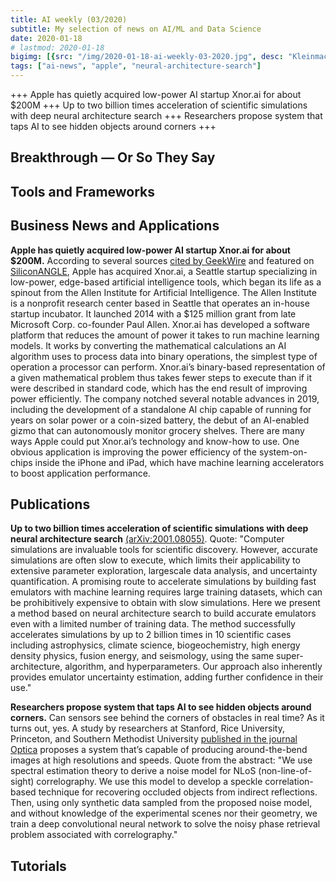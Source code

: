 ```yaml
---
title: AI weekly (03/2020)
subtitle: My selection of news on AI/ML and Data Science
date: 2020-01-18
# lastmod: 2020-01-18
bigimg: [{src: "/img/2020-01-18-ai-weekly-03-2020.jpg", desc: "Kleinmachnow (2020)"}]
tags: ["ai-news", "apple", "neural-architecture-search"]
---
```


+++ Apple has quietly acquired low-power AI startup Xnor.ai for about $200M +++ Up to two billion times acceleration of scientific simulations with deep neural architecture search +++ Researchers propose system that taps AI to see hidden objects around corners +++
 

<!--more-->


## Breakthrough &mdash; Or So They Say


 


## Tools and Frameworks

 


## Business News and Applications

**Apple has quietly acquired low-power AI startup Xnor.ai for about $200M.** According to several sources [cited by GeekWire](https://www.geekwire.com/2020/exclusive-apple-acquires-xnor-ai-edge-ai-spin-paul-allens-ai2-price-200m-range/) and featured on [SiliconANGLE](https://siliconangle.com/2020/01/15/report-apple-quietly-acquired-low-power-ai-startup-xnor-ai-200m/), Apple has acquired Xnor.ai, a Seattle startup specializing in low-power, edge-based artificial intelligence tools, which began its life as a spinout from the Allen Institute for Artificial Intelligence. The Allen Institute is a nonprofit research center based in Seattle that operates an in-house startup incubator. It launched 2014 with a $125 million grant from late Microsoft Corp. co-founder Paul Allen. Xnor.ai has developed a software platform that reduces the amount of power it takes to run machine learning models. It works by converting the mathematical calculations an AI algorithm uses to process data into binary operations, the simplest type of operation a processor can perform. Xnor.ai’s binary-based representation of a given mathematical problem thus takes fewer steps to execute than if it were described in standard code, which has the end result of improving power efficiently. The company notched several notable advances in 2019, including the development of a standalone AI chip capable of running for years on solar power or a coin-sized battery, the debut of an AI-enabled gizmo that can autonomously monitor grocery shelves. There are many ways Apple could put Xnor.ai’s technology and know-how to use. One obvious application is improving the power efficiency of the system-on-chips inside the iPhone and iPad, which have machine learning accelerators to boost application performance.



## Publications

**Up to two billion times acceleration of scientific simulations
with deep neural architecture search** [(arXiv:2001.08055)](https://arxiv.org/pdf/2001.08055.pdf). Quote: "Computer simulations are invaluable tools for scientific discovery. However, accurate simulations are often slow to execute, which limits their applicability to extensive parameter exploration, largescale data analysis, and uncertainty quantification. A promising route to accelerate simulations by building fast emulators with machine learning requires large training datasets, which can be prohibitively expensive to obtain with slow simulations. Here we present a method based on neural architecture search to build accurate emulators even with a limited number of training data. The method successfully accelerates simulations by up to 2 billion times in 10 scientific cases including astrophysics, climate science, biogeochemistry, high energy density physics, fusion energy, and seismology, using the same super-architecture, algorithm, and hyperparameters. Our approach also
inherently provides emulator uncertainty estimation, adding further confidence in their use." 

**Researchers propose system that taps AI to see hidden objects around corners.** Can sensors see behind the corners of obstacles in real time? As it turns out, yes. A study by researchers at Stanford, Rice University, Princeton, and Southern Methodist University [published in the journal Optica](https://www.osapublishing.org/optica/abstract.cfm?uri=optica-7-1-63) proposes a system that’s capable of producing around-the-bend images at high resolutions and speeds. Quote from the abstract: "We use spectral estimation theory to derive a noise model for NLoS (non-line-of-sight) correlography. We use this model to develop a speckle correlation-based technique for recovering occluded objects from indirect reflections. Then, using only synthetic data sampled from the proposed noise model, and without knowledge of the experimental scenes nor their geometry, we train a deep convolutional neural network to solve the noisy phase retrieval problem associated with correlography."


## Tutorials

